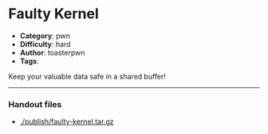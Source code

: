 Faulty Kernel
======================

- **Category**: pwn
- **Difficulty**: hard
- **Author**: toasterpwn
- **Tags**: 

Keep your valuable data safe in a shared buffer! 

---

### Handout files

- [./publish/faulty-kernel.tar.gz](./publish/faulty-kernel.tar.gz)
